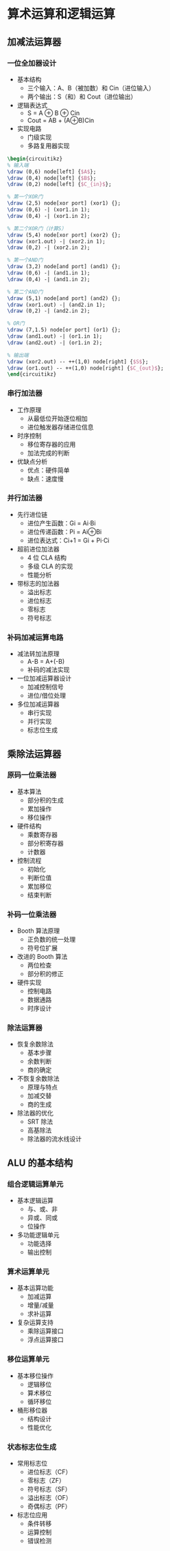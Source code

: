 # 算术运算和逻辑运算

## 加减法运算器

### 一位全加器设计

- 基本结构
  - 三个输入：A、B（被加数）和 Cin（进位输入）
  - 两个输出：S（和）和 Cout（进位输出）
- 逻辑表达式
  - S = A ⊕ B ⊕ Cin
  - Cout = AB + (A⊕B)Cin
- 实现电路
  - 门级实现
  - 多路复用器实现

```latex
\begin{circuitikz}
% 输入端
\draw (0,6) node[left] {$A$};
\draw (0,4) node[left] {$B$};
\draw (0,2) node[left] {$C_{in}$};

% 第一个XOR门
\draw (2,5) node[xor port] (xor1) {};
\draw (0,6) -| (xor1.in 1);
\draw (0,4) -| (xor1.in 2);

% 第二个XOR门（计算S）
\draw (5,4) node[xor port] (xor2) {};
\draw (xor1.out) -| (xor2.in 1);
\draw (0,2) -| (xor2.in 2);

% 第一个AND门
\draw (3,2) node[and port] (and1) {};
\draw (0,6) -| (and1.in 1);
\draw (0,4) -| (and1.in 2);

% 第二个AND门
\draw (5,1) node[and port] (and2) {};
\draw (xor1.out) -| (and2.in 1);
\draw (0,2) -| (and2.in 2);

% OR门
\draw (7,1.5) node[or port] (or1) {};
\draw (and1.out) -| (or1.in 1);
\draw (and2.out) -| (or1.in 2);

% 输出端
\draw (xor2.out) -- ++(1,0) node[right] {$S$};
\draw (or1.out) -- ++(1,0) node[right] {$C_{out}$};
\end{circuitikz}
```

### 串行加法器

- 工作原理
  - 从最低位开始逐位相加
  - 进位触发器存储进位信息
- 时序控制
  - 移位寄存器的应用
  - 加法完成的判断
- 优缺点分析
  - 优点：硬件简单
  - 缺点：速度慢

### 并行加法器

- 先行进位链
  - 进位产生函数：Gi = Ai·Bi
  - 进位传递函数：Pi = Ai⊕Bi
  - 进位表达式：Ci+1 = Gi + Pi·Ci
- 超前进位加法器
  - 4 位 CLA 结构
  - 多级 CLA 的实现
  - 性能分析
- 带标志的加法器
  - 溢出标志
  - 进位标志
  - 零标志
  - 符号标志

### 补码加减运算电路

- 减法转加法原理
  - A-B = A+(-B)
  - 补码的减法实现
- 一位加减运算器设计
  - 加减控制信号
  - 进位/借位处理
- 多位加减运算器
  - 串行实现
  - 并行实现
  - 标志位生成

## 乘除法运算器

### 原码一位乘法器

- 基本算法
  - 部分积的生成
  - 累加操作
  - 移位操作
- 硬件结构
  - 乘数寄存器
  - 部分积寄存器
  - 计数器
- 控制流程
  - 初始化
  - 判断位值
  - 累加移位
  - 结束判断

### 补码一位乘法器

- Booth 算法原理
  - 正负数的统一处理
  - 符号位扩展
- 改进的 Booth 算法
  - 两位检查
  - 部分积的修正
- 硬件实现
  - 控制电路
  - 数据通路
  - 时序设计

### 除法运算器

- 恢复余数除法
  - 基本步骤
  - 余数判断
  - 商的确定
- 不恢复余数除法
  - 原理与特点
  - 加减交替
  - 商的生成
- 除法器的优化
  - SRT 除法
  - 高基除法
  - 除法器的流水线设计

## ALU 的基本结构

### 组合逻辑运算单元

- 基本逻辑运算
  - 与、或、非
  - 异或、同或
  - 位操作
- 多功能逻辑单元
  - 功能选择
  - 输出控制

### 算术运算单元

- 基本运算功能
  - 加减运算
  - 增量/减量
  - 求补运算
- 复杂运算支持
  - 乘除运算接口
  - 浮点运算接口

### 移位运算单元

- 基本移位操作
  - 逻辑移位
  - 算术移位
  - 循环移位
- 桶形移位器
  - 结构设计
  - 性能优化

### 状态标志位生成

- 常用标志位
  - 进位标志（CF）
  - 零标志（ZF）
  - 符号标志（SF）
  - 溢出标志（OF）
  - 奇偶标志（PF）
- 标志位应用
  - 条件转移
  - 运算控制
  - 错误检测
